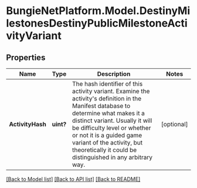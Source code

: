 # BungieNetPlatform.Model.DestinyMilestonesDestinyPublicMilestoneActivityVariant
## Properties

Name | Type | Description | Notes
------------ | ------------- | ------------- | -------------
**ActivityHash** | **uint?** | The hash identifier of this activity variant. Examine the activity&#39;s definition in the Manifest database to determine what makes it a distinct variant. Usually it will be difficulty level or whether or not it is a guided game variant of the activity, but theoretically it could be distinguished in any arbitrary way. | [optional] 

[[Back to Model list]](../README.md#documentation-for-models) [[Back to API list]](../README.md#documentation-for-api-endpoints) [[Back to README]](../README.md)

